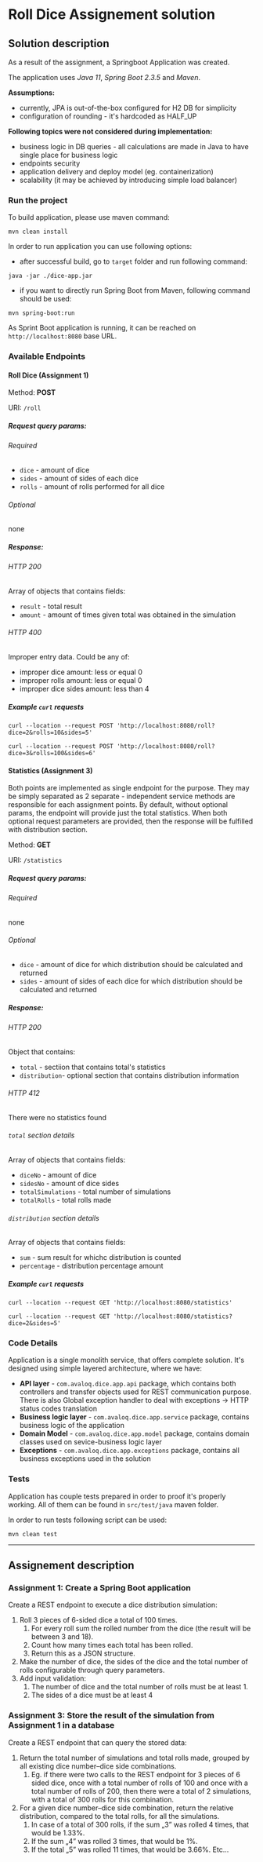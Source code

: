 # Roll Dice Assignement solution

## Solution description
As a result of the assignment, a Springboot Application was created.

The application uses *Java 11*, *Spring Boot 2.3.5* and *Maven*.

**Assumptions:**
* currently, JPA is out-of-the-box configured for H2 DB for simplicity 
* configuration of rounding - it's hardcoded as HALF_UP

**Following topics were not considered during implementation:**
* business logic in DB queries - all calculations are made in Java to have single place for business logic
* endpoints security
* application delivery and deploy model (eg. containerization)
* scalability (it may be achieved by introducing simple load balancer)

### Run the project
To build application, please use maven command:
```shell script
mvn clean install
```

In order to run application you can use following options:
- after successful build, go to `target` folder and run following command: 
```shell script
java -jar ./dice-app.jar
```
- if you want to directly run Spring Boot from Maven, following command should be used: 
```shell script
mvn spring-boot:run
```

As Sprint Boot application is running, it can be reached on `http://localhost:8080` base URL.


### Available Endpoints

#### Roll Dice (Assignment 1)
Method: **POST**

URI: `/roll`

##### Request query params:
###### Required
* `dice` - amount of dice
* `sides` - amount of sides of each dice
* `rolls` - amount of rolls performed for all dice

###### Optional
none

##### Response:

###### HTTP 200
Array of objects that contains fields:
* `result` - total result 
* `amount` - amount of times given total was obtained in the simulation

###### HTTP 400
Improper entry data. Could be any of:
- improper dice amount: less or equal 0
- improper rolls amount: less or equal 0
- improper dice sides amount: less than 4

##### Example `curl` requests

```shell script
curl --location --request POST 'http://localhost:8080/roll?dice=2&rolls=10&sides=5'
```

```shell script
curl --location --request POST 'http://localhost:8080/roll?dice=3&rolls=100&sides=6'
```


#### Statistics (Assignment 3)
Both points are implemented as single endpoint for the purpose.
They may be simply separated as 2 separate - independent service methods are responsible for each assignment points.
By default, without optional params, the endpoint will provide just the total statistics.
When both optional request parameters are provided, then the response will be fulfilled with distribution section.

Method: **GET**

URI: `/statistics`

##### Request query params:

###### Required
none

###### Optional
* `dice` - amount of dice for which distribution should be calculated and returned
* `sides` - amount of sides of each dice for which distribution should be calculated and returned

##### Response:

###### HTTP 200
Object that contains:
* `total` - sectiion that contains total's statistics
* `distribution`- optional section that contains distribution information

###### HTTP 412
There were no statistics found

###### `total` section details
Array of objects that contains fields:
* `diceNo` - amount of dice
* `sidesNo` - amount of dice sides
* `totalSimulations` - total number of simulations
* `totalRolls` - total rolls made

###### `distribution` section details
Array of objects that contains fields:
* `sum` - sum result for whichc distribution is counted
* `percentage` - distribution percentage amount

##### Example `curl` requests

```shell script
curl --location --request GET 'http://localhost:8080/statistics'
```

```shell script
curl --location --request GET 'http://localhost:8080/statistics?dice=2&sides=5'
``` 



### Code Details
Application is a single monolith service, that offers complete solution.
It's designed using simple layered architecture, where we have:
* **API layer** - `com.avaloq.dice.app.api` package, which contains both controllers and transfer objects used for REST communication purpose. There is also Global exception handler to deal with exceptions -> HTTP status codes translation
* **Business logic layer** - `com.avaloq.dice.app.service` package, contains business logic of the application
* **Domain Model** - `com.avaloq.dice.app.model` package, contains domain classes used on sevice-business logic layer
* **Exceptions** - `com.avaloq.dice.app.exceptions` package, contains all business exceptions used in the solution

### Tests
Application has couple tests prepared in order to proof it's properly working. All of them can be found in `src/test/java` maven folder.

In order to run tests following script can be used:
 ```shell script
mvn clean test
 ```

<hr/>

## Assignement description

### Assignment 1: Create a Spring Boot application
Create a REST endpoint to execute a dice distribution simulation:
1. Roll 3 pieces of 6-sided dice a total of 100 times.
    1. For every roll sum the rolled number from the dice (the result will be between 3 and 18).
    2. Count how many times each total has been rolled.
    2. Return this as a JSON structure.
2. Make the number of dice, the sides of the dice and the total number of rolls configurable through query parameters.
3. Add input validation:
    1. The number of dice and the total number of rolls must be at least 1.
    2. The sides of a dice must be at least 4

### Assignment 3: Store the result of the simulation from Assignment 1 in a database

Create a REST endpoint that can query the stored data:
1. Return the total number of simulations and total rolls made, grouped by all existing dice number–dice side combinations.
    1. Eg. if there were two calls to the REST endpoint for 3 pieces of 6 sided dice, once with a total number of rolls of 100 and once with a total number of rolls of 200, then there were a total of 2 simulations, with a total of 300 rolls for this combination.
2. For a given dice number–dice side combination, return the relative distribution, compared to the total rolls, for all the simulations.
    1. In case of a total of 300 rolls, if the sum „3” was rolled 4 times, that would be 1.33%.
    2. If the sum „4” was rolled 3 times, that would be 1%.
    3. If the total „5” was rolled 11 times, that would be 3.66%. Etc...